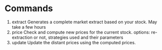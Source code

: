 # Commands

1. extract
Generates a complete market extract based on your stock. May take a few hours
2. price
Check and compute new prices for the current stock.
options: re-extraction or not, strategies used and their parameters
3. update
Update the distant prices using the computed prices.
